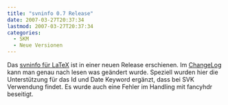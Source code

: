 ```yaml
---
title: "svninfo 0.7 Release"
date: 2007-03-27T20:37:34
lastmod: 2007-03-27T20:37:34
categories:
  - SKM
  - Neue Versionen
---
```

Das <a href="http://freshmeat.net/redir/svninfo/57328/url_homepage/svninfo">svninfo für LaTeX</a> ist in einer neuen Release erschienen. Im <a href="http://www.brucker.ch/projects/svninfo/download/ChangeLog"  title="ChangeLog">ChangeLog</a> kann man genau nach lesen was geändert wurde.
Speziell wurden hier die Unterstützung für das Id und Date Keyword ergänzt, dass bei SVK Verwendung findet. Es wurde auch eine Fehler im Handling mit fancyhdr beseitigt.
